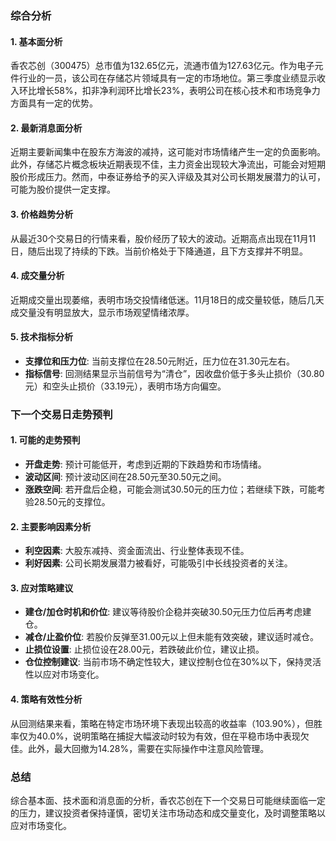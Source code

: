 ### 综合分析

#### 1. 基本面分析
香农芯创（300475）总市值为132.65亿元，流通市值为127.63亿元。作为电子元件行业的一员，该公司在存储芯片领域具有一定的市场地位。第三季度业绩显示收入环比增长58%，扣非净利润环比增长23%，表明公司在核心技术和市场竞争力方面具有一定的优势。

#### 2. 最新消息面分析
近期主要新闻集中在股东方海波的减持，这可能对市场情绪产生一定的负面影响。此外，存储芯片概念板块近期表现不佳，主力资金出现较大净流出，可能会对短期股价形成压力。然而，中泰证券给予的买入评级及其对公司长期发展潜力的认可，可能为股价提供一定支撑。

#### 3. 价格趋势分析
从最近30个交易日的行情来看，股价经历了较大的波动。近期高点出现在11月11日，随后出现了持续的下跌。当前价格处于下降通道，且下方支撑并不明显。

#### 4. 成交量分析
近期成交量出现萎缩，表明市场交投情绪低迷。11月18日的成交量较低，随后几天成交量没有明显放大，显示市场观望情绪浓厚。

#### 5. 技术指标分析
- **支撑位和压力位**: 当前支撑位在28.50元附近，压力位在31.30元左右。
- **指标信号**: 回测结果显示当前信号为“清仓”，因收盘价低于多头止损价（30.80元）和空头止损价（33.19元），表明市场方向偏空。

### 下一个交易日走势预判

#### 1. 可能的走势预判
- **开盘走势**: 预计可能低开，考虑到近期的下跌趋势和市场情绪。
- **波动区间**: 预计波动区间在28.50元至30.50元之间。
- **涨跌空间**: 若开盘后企稳，可能会测试30.50元的压力位；若继续下跌，可能考验28.50元的支撑位。

#### 2. 主要影响因素分析
- **利空因素**: 大股东减持、资金面流出、行业整体表现不佳。
- **利好因素**: 公司长期发展潜力被看好，可能吸引中长线投资者的关注。

#### 3. 应对策略建议

- **建仓/加仓时机和价位**: 建议等待股价企稳并突破30.50元压力位后再考虑建仓。
- **减仓/止盈价位**: 若股价反弹至31.00元以上但未能有效突破，建议适时减仓。
- **止损位设置**: 止损位设在28.00元，若跌破此价位，建议止损。
- **仓位控制建议**: 当前市场不确定性较大，建议控制仓位在30%以下，保持灵活性以应对市场变化。

#### 4. 策略有效性分析
从回测结果来看，策略在特定市场环境下表现出较高的收益率（103.90%），但胜率仅为40.0%，说明策略在捕捉大幅波动时较为有效，但在平稳市场中表现欠佳。此外，最大回撤为14.28%，需要在实际操作中注意风险管理。

### 总结
综合基本面、技术面和消息面的分析，香农芯创在下一个交易日可能继续面临一定的压力，建议投资者保持谨慎，密切关注市场动态和成交量变化，及时调整策略以应对市场变化。